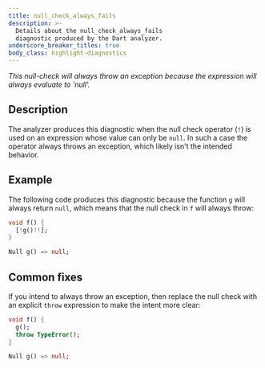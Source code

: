 ```yaml
---
title: null_check_always_fails
description: >-
  Details about the null_check_always_fails
  diagnostic produced by the Dart analyzer.
underscore_breaker_titles: true
body_class: highlight-diagnostics
---
```


_This null-check will always throw an exception because the expression will
always evaluate to 'null'._

## Description

The analyzer produces this diagnostic when the null check operator (`!`)
is used on an expression whose value can only be `null`. In such a case
the operator always throws an exception, which likely isn't the intended
behavior.

## Example

The following code produces this diagnostic because the function `g` will
always return `null`, which means that the null check in `f` will always
throw:

```dart
void f() {
  [!g()!!];
}

Null g() => null;
```

## Common fixes

If you intend to always throw an exception, then replace the null check
with an explicit `throw` expression to make the intent more clear:

```dart
void f() {
  g();
  throw TypeError();
}

Null g() => null;
```
